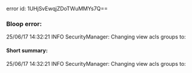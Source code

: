 error id: 1UHjSvEwqjZDoTWuMMYs7Q==
### Bloop error:

25/06/17 14:32:21 INFO SecurityManager: Changing view acls groups to:
#### Short summary: 

25/06/17 14:32:21 INFO SecurityManager: Changing view acls groups to: